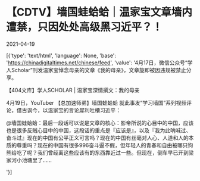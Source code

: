 # 【CDTV】墙国蛙蛤蛤｜温家宝文章墙内遭禁，只因处处高级黑习近平？！

2021-04-19

[{'type': 'text/html', 'language': None, 'base': 'https://chinadigitaltimes.net/chinese/feed', 'value': '4月17日，微信公众号“学人Scholar”刊发温家宝悼念母亲的文章《我的母亲》，文章旋即被因违规被禁止分享。



【404文库】学人SCHOLAR | 温家宝深情撰文：我的母亲



4月19日，YouTuber 【总加速师弟】墙国蛙蛤蛤 就此事发“学习墙国”系列视频评论，借古讽今，以温家宝的言论犀利吐槽习近平：



@墙国蛙蛤蛤：最后一段话可以说是文章的核心：影帝所说的心目中的中国，应该也是很多反贼心目中的中国，这段话的重点是『应该是』，以及『我为此呐喊过、奋斗过』现在的中国有公平正义可言吗？现在的中国有丝毫对人心、人道和人的本质的尊重吗？现在的中国有很多996奋斗逼不假，但年轻人的青春和自由被哪只狗熊给吃了呢？我们曾经离这些应该有的东西靠近过一些。但现在，倒车早已开到梁家河小池塘里了&#8230;&#8230;



'}]